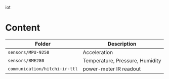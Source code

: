 iot

# Content

Folder | Description
---|---
`sensors/MPU-9250` | Acceleration
`sensors/BME280` | Temperature, Pressure, Humidity
`communication/hitchi-ir-ttl` | power-meter IR readout